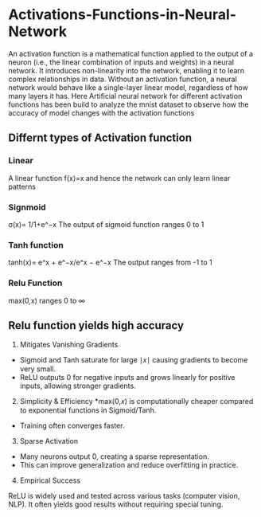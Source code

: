 # Activations-Functions-in-Neural-Network

An activation function is a mathematical function applied to the output of a neuron (i.e., the linear combination of inputs and weights) in a neural network. It introduces non-linearity into the network, enabling it to learn complex relationships in data. Without an activation function, a neural network would behave like a single-layer linear model, regardless of how many layers it has.
Here Artificial neural network for different activation functions has been build to analyze the mnist dataset to observe how the accuracy of model changes with the activation functions
## Differnt types of Activation function
### Linear
A linear function f(x)=x and hence the network can only learn linear patterns

### Signmoid
σ(x)= 1/1+e^−x
The output of sigmoid function ranges 0 to 1
### Tanh function
tanh(x)= e^x + e^−x/e^x − e^−x
The output ranges from -1 to 1

### Relu Function
max(0,x)
ranges 0 to ∞

## Relu function yields high accuracy
1. Mitigates Vanishing Gradients
* Sigmoid and Tanh saturate for large ∣𝑥∣ causing gradients to become very small.
* ReLU outputs 0 for negative inputs and grows linearly for positive inputs, allowing stronger gradients.
2. Simplicity & Efficiency
*max(0,𝑥) is computationally cheaper compared to exponential functions in Sigmoid/Tanh.
* Training often converges faster.
3. Sparse Activation
* Many neurons output 0, creating a sparse representation.
* This can improve generalization and reduce overfitting in practice.

4. Empirical Success

ReLU is widely used and tested across various tasks (computer vision, NLP).
It often yields good results without requiring special tuning.
 
​

 
​
